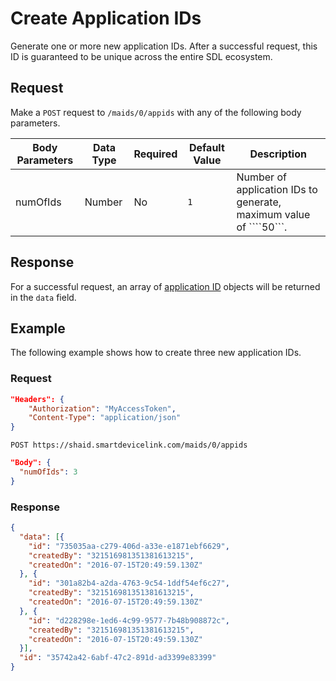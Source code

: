 # Create Application IDs
Generate one or more new application IDs.  After a successful request, this ID is guaranteed to be unique across the entire SDL ecosystem.

## Request
Make a ```POST``` request to ```/maids/0/appids``` with any of the following body parameters.

| Body Parameters | Data Type | Required | Default Value| Description |
|-----------|------|----------|---------|-------------|
| numOfIds | Number | No | ```1``` | Number of application IDs to generate, maximum value of ````50```. |

## Response
For a successful request, an array of [application ID](Application-IDs) objects will be returned in the ```data``` field.

## Example
The following example shows how to create three new application IDs.

### Request
```json
"Headers": {
    "Authorization": "MyAccessToken",
    "Content-Type": "application/json"
}
```

```
POST https://shaid.smartdevicelink.com/maids/0/appids
```

```json
"Body": {
  "numOfIds": 3
}
```

### Response
```json
{
  "data": [{
    "id": "735035aa-c279-406d-a33e-e1871ebf6629",
    "createdBy": "321516981351381613215",
    "createdOn": "2016-07-15T20:49:59.130Z"
  }, {
    "id": "301a82b4-a2da-4763-9c54-1ddf54ef6c27",
    "createdBy": "321516981351381613215",
    "createdOn": "2016-07-15T20:49:59.130Z"
  }, {
    "id": "d228298e-1ed6-4c99-9577-7b48b908872c",
    "createdBy": "321516981351381613215",
    "createdOn": "2016-07-15T20:49:59.130Z"
  }],
  "id": "35742a42-6abf-47c2-891d-ad3399e83399"
}
```
